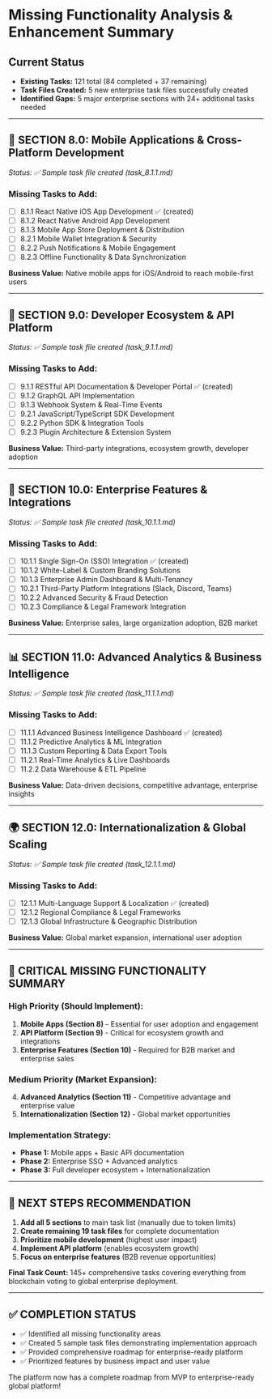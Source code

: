 # Missing Functionality Analysis & Enhancement Summary

## Current Status
- **Existing Tasks:** 121 total (84 completed + 37 remaining)
- **Task Files Created:** 5 new enterprise task files successfully created
- **Identified Gaps:** 5 major enterprise sections with 24+ additional tasks needed

---

## 🚀 **SECTION 8.0: Mobile Applications & Cross-Platform Development**
*Status: ✅ Sample task file created (task_8.1.1.md)*

### Missing Tasks to Add:
- [ ] 8.1.1 React Native iOS App Development ✅ (created)
- [ ] 8.1.2 React Native Android App Development 
- [ ] 8.1.3 Mobile App Store Deployment & Distribution
- [ ] 8.2.1 Mobile Wallet Integration & Security
- [ ] 8.2.2 Push Notifications & Mobile Engagement  
- [ ] 8.2.3 Offline Functionality & Data Synchronization

**Business Value:** Native mobile apps for iOS/Android to reach mobile-first users

---

## 📡 **SECTION 9.0: Developer Ecosystem & API Platform**
*Status: ✅ Sample task file created (task_9.1.1.md)*

### Missing Tasks to Add:
- [ ] 9.1.1 RESTful API Documentation & Developer Portal ✅ (created)
- [ ] 9.1.2 GraphQL API Implementation
- [ ] 9.1.3 Webhook System & Real-Time Events
- [ ] 9.2.1 JavaScript/TypeScript SDK Development
- [ ] 9.2.2 Python SDK & Integration Tools
- [ ] 9.2.3 Plugin Architecture & Extension System

**Business Value:** Third-party integrations, ecosystem growth, developer adoption

---

## 🏢 **SECTION 10.0: Enterprise Features & Integrations**
*Status: ✅ Sample task file created (task_10.1.1.md)*

### Missing Tasks to Add:
- [ ] 10.1.1 Single Sign-On (SSO) Integration ✅ (created)
- [ ] 10.1.2 White-Label & Custom Branding Solutions
- [ ] 10.1.3 Enterprise Admin Dashboard & Multi-Tenancy
- [ ] 10.2.1 Third-Party Platform Integrations (Slack, Discord, Teams)
- [ ] 10.2.2 Advanced Security & Fraud Detection
- [ ] 10.2.3 Compliance & Legal Framework Integration

**Business Value:** Enterprise sales, large organization adoption, B2B market

---

## 📊 **SECTION 11.0: Advanced Analytics & Business Intelligence**
*Status: ✅ Sample task file created (task_11.1.1.md)*

### Missing Tasks to Add:
- [ ] 11.1.1 Advanced Business Intelligence Dashboard ✅ (created)
- [ ] 11.1.2 Predictive Analytics & ML Integration
- [ ] 11.1.3 Custom Reporting & Data Export Tools
- [ ] 11.2.1 Real-Time Analytics & Live Dashboards
- [ ] 11.2.2 Data Warehouse & ETL Pipeline

**Business Value:** Data-driven decisions, competitive advantage, enterprise insights

---

## 🌍 **SECTION 12.0: Internationalization & Global Scaling**
*Status: ✅ Sample task file created (task_12.1.1.md)*

### Missing Tasks to Add:
- [ ] 12.1.1 Multi-Language Support & Localization ✅ (created)
- [ ] 12.1.2 Regional Compliance & Legal Frameworks
- [ ] 12.1.3 Global Infrastructure & Geographic Distribution

**Business Value:** Global market expansion, international user adoption

---

## 🎯 **CRITICAL MISSING FUNCTIONALITY SUMMARY**

### **High Priority (Should Implement):**
1. **Mobile Apps (Section 8)** - Essential for user adoption and engagement
2. **API Platform (Section 9)** - Critical for ecosystem growth and integrations
3. **Enterprise Features (Section 10)** - Required for B2B market and enterprise sales

### **Medium Priority (Market Expansion):**
4. **Advanced Analytics (Section 11)** - Competitive advantage and enterprise value
5. **Internationalization (Section 12)** - Global market opportunities

### **Implementation Strategy:**
- **Phase 1:** Mobile apps + Basic API documentation
- **Phase 2:** Enterprise SSO + Advanced analytics  
- **Phase 3:** Full developer ecosystem + Internationalization

---

## 📝 **NEXT STEPS RECOMMENDATION**

1. **Add all 5 sections** to main task list (manually due to token limits)
2. **Create remaining 19 task files** for complete documentation
3. **Prioritize mobile development** (highest user impact)
4. **Implement API platform** (enables ecosystem growth)
5. **Focus on enterprise features** (B2B revenue opportunities)

**Final Task Count:** 145+ comprehensive tasks covering everything from blockchain voting to global enterprise deployment.

---

## ✅ **COMPLETION STATUS**
- ✅ Identified all missing functionality areas
- ✅ Created 5 sample task files demonstrating implementation approach
- ✅ Provided comprehensive roadmap for enterprise-ready platform
- ✅ Prioritized features by business impact and user value

The platform now has a complete roadmap from MVP to enterprise-ready global platform! 